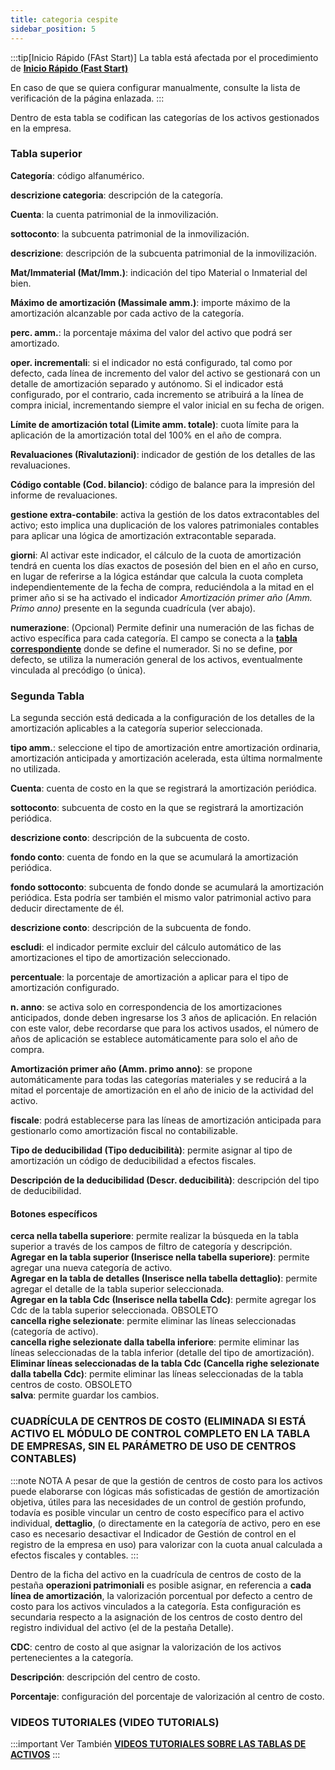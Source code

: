 ```yaml
---
title: categoria cespite
sidebar_position: 5
---
```


:::tip[Inicio Rápido (FAst Start)]
La tabla está afectada por el procedimiento de [**Inicio Rápido (Fast Start)**](/docs/guide/fast-start)

En caso de que se quiera configurar manualmente, consulte la lista de verificación de la página enlazada.
:::

Dentro de esta tabla se codifican las categorías de los activos gestionados en la empresa. 

### Tabla superior

**Categoría**: código alfanumérico.

**descrizione categoria**: descripción de la categoría.

**Cuenta**: la cuenta patrimonial de la inmovilización.

**sottoconto**: la subcuenta patrimonial de la inmovilización.

**descrizione**: descripción de la subcuenta patrimonial de la inmovilización.

**Mat/Immaterial (Mat/Imm.)**: indicación del tipo Material o Inmaterial del bien.

**Máximo de amortización (Massimale amm.)**: importe máximo de la amortización alcanzable por cada activo de la categoría.

**perc. amm.**: la porcentaje máxima del valor del activo que podrá ser amortizado.

**oper. incrementali**: si el indicador no está configurado, tal como por defecto, cada línea de incremento del valor del activo se gestionará con un detalle de amortización separado y autónomo. Si el indicador está configurado, por el contrario, cada incremento se atribuirá a la línea de compra inicial, incrementando siempre el valor inicial en su fecha de origen.

**Límite de amortización total (Limite amm. totale)**: cuota límite para la aplicación de la amortización total del 100% en el año de compra.

**Revaluaciones (Rivalutazioni)**: indicador de gestión de los detalles de las revaluaciones.

**Código contable (Cod. bilancio)**: código de balance para la impresión del informe de revaluaciones.

**gestione extra-contabile**: activa la gestión de los datos extracontables del activo; esto implica una duplicación de los valores patrimoniales contables para aplicar una lógica de amortización extracontable separada.

**giorni**: Al activar este indicador, el cálculo de la cuota de amortización tendrá en cuenta los días exactos de posesión del bien en el año en curso, en lugar de referirse a la lógica estándar que calcula la cuota completa independientemente de la fecha de compra, reduciéndola a la mitad en el primer año si se ha activado el indicador *Amortización primer año (Amm. Primo anno)* presente en la segunda cuadrícula (ver abajo).

**numerazione**: (Opcional) Permite definir una numeración de las fichas de activo específica para cada categoría. El campo se conecta a la [**tabla correspondiente**](/docs/configurations/tables/fluentis-numerations) donde se define el numerador. Si no se define, por defecto, se utiliza la numeración general de los activos, eventualmente vinculada al precódigo (o única).

### Segunda Tabla

La segunda sección está dedicada a la configuración de los detalles de la amortización aplicables a la categoría superior seleccionada.

**tipo amm.**: seleccione el tipo de amortización entre amortización ordinaria, amortización anticipada y amortización acelerada, esta última normalmente no utilizada.

**Cuenta**: cuenta de costo en la que se registrará la amortización periódica.

**sottoconto**: subcuenta de costo en la que se registrará la amortización periódica.

**descrizione conto**: descripción de la subcuenta de costo.

**fondo conto**: cuenta de fondo en la que se acumulará la amortización periódica.

**fondo sottoconto**: subcuenta de fondo donde se acumulará la amortización periódica. Esta podría ser también el mismo valor patrimonial activo para deducir directamente de él.

**descrizione conto**: descripción de la subcuenta de fondo.

**escludi**: el indicador permite excluir del cálculo automático de las amortizaciones el tipo de amortización seleccionado.

**percentuale**: la porcentaje de amortización a aplicar para el tipo de amortización configurado.

**n. anno**: se activa solo en correspondencia de los amortizaciones anticipados, donde deben ingresarse los 3 años de aplicación. En relación con este valor, debe recordarse que para los activos usados, el número de años de aplicación se establece automáticamente para solo el año de compra.

**Amortización primer año (Amm. primo anno)**: se propone automáticamente para todas las categorías materiales y se reducirá a la mitad el porcentaje de amortización en el año de inicio de la actividad del activo.

**fiscale**: podrá establecerse para las líneas de amortización anticipada para gestionarlo como amortización fiscal no contabilizable.

**Tipo de deducibilidad (Tipo deducibilità)**: permite asignar al tipo de amortización un código de deducibilidad a efectos fiscales.

**Descripción de la deducibilidad (Descr. deducibilità)**: descripción del tipo de deducibilidad.

#### Botones específicos

**cerca nella tabella superiore**: permite realizar la búsqueda en la tabla superior a través de los campos de filtro de categoría y descripción.  
**Agregar en la tabla superior (Inserisce nella tabella superiore)**: permite agregar una nueva categoría de activo.  
**Agregar en la tabla de detalles (Inserisce nella tabella dettaglio)**: permite agregar el detalle de la tabla superior seleccionada.  
**Agregar en la tabla Cdc (Inserisce nella tabella Cdc)**: permite agregar los Cdc de la tabla superior seleccionada. OBSOLETO  
**cancella righe selezionate**: permite eliminar las líneas seleccionadas (categoría de activo).  
**cancella righe selezionate dalla tabella inferiore**: permite eliminar las líneas seleccionadas de la tabla inferior (detalle del tipo de amortización).  
**Eliminar líneas seleccionadas de la tabla Cdc (Cancella righe selezionate dalla tabella Cdc)**: permite eliminar las líneas seleccionadas de la tabla centros de costo. OBSOLETO  
**salva**: permite guardar los cambios.

### CUADRÍCULA DE CENTROS DE COSTO (ELIMINADA SI ESTÁ ACTIVO EL MÓDULO DE CONTROL COMPLETO EN LA TABLA DE EMPRESAS, SIN EL PARÁMETRO DE USO DE CENTROS CONTABLES)

:::note NOTA
A pesar de que la gestión de centros de costo para los activos puede elaborarse con lógicas más sofisticadas de gestión de amortización objetiva, útiles para las necesidades de un control de gestión profundo, todavía es posible vincular un centro de costo específico para el activo individual, **dettaglio**, (o directamente en la categoría de activo, pero en ese caso es necesario desactivar el Indicador de Gestión de control en el registro de la empresa en uso) para valorizar con la cuota anual calculada a efectos fiscales y contables.
:::

Dentro de la ficha del activo en la cuadrícula de centros de costo de la pestaña **operazioni patrimoniali** es posible asignar, en referencia a **cada línea de amortización**, la valorización porcentual por defecto a centro de costo para los activos vinculados a la categoría. Esta configuración es secundaria respecto a la asignación de los centros de costo dentro del registro individual del activo (el de la pestaña Detalle).

**CDC**: centro de costo al que asignar la valorización de los activos pertenecientes a la categoría.

**Descripción**: descripción del centro de costo.

**Porcentaje**: configuración del porcentaje de valorización al centro de costo.

### **VIDEOS TUTORIALES (VIDEO TUTORIALS)**
:::important Ver También
[**VIDEOS TUTORIALES SOBRE LAS TABLAS DE ACTIVOS**](/docs/video/finance/intro)
:::